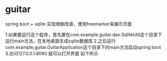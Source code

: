 # guitar
spring boot + sqlite 实现增删改查，使用freemarker来展示页面

1.如果要运行这个程序，首先要在com.example.guitar.dao.SqliteUtil这个目录下运行main方法，在本地桌面生成sqlite数据库
2.之后运行com.example.guitar.GuitarApplication这个目录下的main方法启动spring boot
3.访问127.0.0.1:8080 就可以打开界面
如下所示

